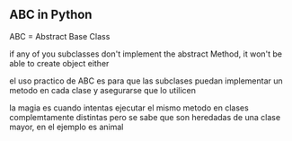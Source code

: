 ## ABC in Python

ABC = Abstract Base Class

if any of you subclasses don't implement the abstract Method, it won't be able to create object either

el uso practico de ABC es para que las subclases puedan implementar un  metodo en cada clase y asegurarse que lo utilicen

la magia es cuando intentas ejecutar el mismo metodo en clases complemtamente distintas pero se sabe que son heredadas de una clase mayor, en el ejemplo es animal